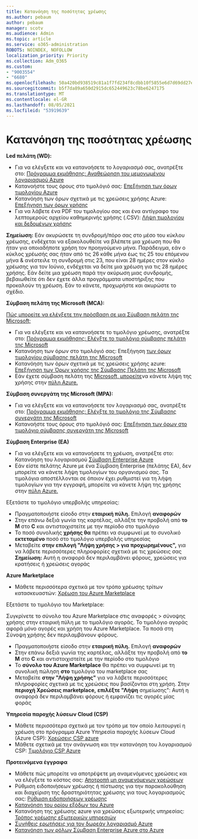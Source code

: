 ```yaml
---
title: Κατανόηση της ποσότητας χρέωσης
ms.author: pebaum
author: pebaum
manager: scotv
ms.audience: Admin
ms.topic: article
ms.service: o365-administration
ROBOTS: NOINDEX, NOFOLLOW
localization_priority: Priority
ms.collection: Adm_O365
ms.custom:
- "9003554"
- "6680"
ms.openlocfilehash: 50a420bd938519c81a1f7fd234f8cdbb10f5855e6d7d69dd27e261ebc7e0c091
ms.sourcegitcommit: b5f7da89a650d2915dc652449623c78be6247175
ms.translationtype: MT
ms.contentlocale: el-GR
ms.lasthandoff: 08/05/2021
ms.locfileid: "53919639"
---
```

# <a name="understand-billing-amount"></a>Κατανόηση της ποσότητας χρέωσης

**Led πελάτη (WD):**

- Για να ελέγξετε και να κατανοήσετε το λογαριασμό σας, ανατρέξτε στο: [Πρόγραμμα εκμάθησης: Αναθεώρηση του μεμονωμένου λογαριασμού Azure](https://docs.microsoft.com/azure/cost-management-billing/understand/review-individual-bill?WT.mc_id=Portal-Microsoft_Azure_Support)
- Κατανοήστε τους όρους στο τιμολόγιό σας: [Επεξήγηση των όρων τιμολογίου Azure](https://docs.microsoft.com/azure/cost-management-billing/understand/understand-invoice?WT.mc_id=Portal-Microsoft_Azure_Support)
- Κατανόηση των όρων σχετικά με τις χρεώσεις χρήσης Azure: [Επεξήγηση των όρων χρήσης](https://docs.microsoft.com/azure/cost-management-billing/understand/understand-usage?WT.mc_id=Portal-Microsoft_Azure_Support)
- Για να λάβετε ένα PDF του τιμολογίου σας και ένα αντίγραφο του λεπτομερούς αρχείου καθημερινής χρήσης (.CSV): [Λήψη τιμολογίου και δεδομένων χρήσης](https://docs.microsoft.com/azure/billing/billing-download-azure-invoice-daily-usage-date?WT.mc_id=Portal-Microsoft_Azure_Support)

**Σημείωση:** Εάν ακυρώσετε τη συνδρομή/πόρο σας στο μέσο του κύκλου χρέωσης, ενδέχεται να εξακολουθείτε να βλέπετε μια χρέωση που θα ήταν για οποιαδήποτε χρήση τον προηγούμενο μήνα. Παράδειγμα, εάν ο κύκλος χρέωσής σας ήταν από τις 26 κάθε μήνα έως τις 25 του επόμενου μήνα & ανέστειλε τη συνδρομή στις 23, που είναι 28 ημέρες στον κύκλο χρέωσης για τον Ιούνιο, ενδέχεται να δείτε μια χρέωση για τις 28 ημέρες χρήσης. Εάν δείτε μια χρέωση παρά την ακύρωση μιας συνδρομής, βεβαιωθείτε ότι δεν έχετε άλλα προγράμματα υποστήριξης που προκαλούν τη χρέωση. Εάν το κάνετε, προχωρήστε και ακυρώστε το σχέδιο.

**Σύμβαση πελάτη της Microsoft (MCA):**

[Πώς μπορείτε να ελέγξετε την πρόσβαση σε μια Σύμβαση πελάτη της Microsoft;](https://docs.microsoft.com/azure/cost-management-billing/manage/download-azure-invoice-daily-usage-date?WT.mc_id=Portal-Microsoft_Azure_Support#check-access-to-a-microsoft-customer-agreement)

- Για να ελέγξετε και να κατανοήσετε το τιμολόγιο χρέωσης, ανατρέξτε στο: [Πρόγραμμα εκμάθησης: Ελέγξτε το τιμολόγιο σύμβασης πελάτη της Microsoft](https://docs.microsoft.com/azure/cost-management-billing/understand/review-customer-agreement-bill?WT.mc_id=Portal-Microsoft_Azure_Support)
- Κατανόηση των όρων στο τιμολόγιό σας: Επεξήγηση [των όρων τιμολογίου σύμβασης πελάτη της Microsoft](https://docs.microsoft.com/azure/cost-management-billing/understand/mca-understand-your-invoice?WT.mc_id=Portal-Microsoft_Azure_Support)
- Κατανόηση των όρων σχετικά με τις χρεώσεις χρήσης azure: [Επεξήγηση των Όρων χρήσης της Σύμβασης Πελάτη της Microsoft](https://docs.microsoft.com/azure/cost-management-billing/understand/mca-understand-your-usage?WT.mc_id=Portal-Microsoft_Azure_Support)
- Εάν έχετε σύμβαση πελάτη της [Microsoft, μπορείτε](https://docs.microsoft.com/azure/cost-management-billing/manage/download-azure-invoice-daily-usage-date?WT.mc_id=Portal-Microsoft_Azure_Support#check-access-to-a-microsoft-customer-agreement)να κάνετε λήψη της χρήσης στην [πύλη Azure.](https://portal.azure.com/)

**Σύμβαση συνεργάτη της Microsoft (MPA):**

- Για να ελέγξετε και να κατανοήσετε τον λογαριασμό σας, ανατρέξτε στο: [Πρόγραμμα εκμάθησης: Ελέγξτε το τιμολόγιο της Σύμβασης συνεργάτη της Microsoft](https://docs.microsoft.com/azure/cost-management-billing/understand/review-partner-agreement-bill?WT.mc_id=Portal-Microsoft_Azure_Support)
- Κατανοήστε τους όρους στο τιμολόγιό σας: [Επεξήγηση των όρων στο τιμολόγιο σύμβασης συνεργάτη της Microsoft](https://docs.microsoft.com/azure/cost-management-billing/understand/mpa-invoice-terms?WT.mc_id=Portal-Microsoft_Azure_Support)

**Σύμβαση Enterprise (EA)**

- Για να ελέγξετε και να κατανοήσετε τη χρέωση, ανατρέξτε στο: Κατανόηση του λογαριασμού [Σύμβαση Enterprise Azure](https://docs.microsoft.com/azure/cost-management-billing/understand/review-enterprise-agreement-bill?WT.mc_id=Portal-Microsoft_Azure_Support)
- Εάν είστε πελάτης Azure με ένα Σύμβαση Enterprise (πελάτης EA), δεν μπορείτε να κάνετε λήψη τιμολογίων του οργανισμού σας. Τα τιμολόγια αποστέλλονται σε όποιον έχει ρυθμιστεί για τη λήψη τιμολογίων για την εγγραφή, μπορείτε να κάνετε λήψη της χρήσης στην [πύλη Azure.](https://portal.azure.com/)

Εξετάστε το τιμολόγιο υπερβολής υπηρεσίας:

- Πραγματοποιήστε είσοδο στην **εταιρική πύλη.** Επιλογή **αναφορών**
- Στην επάνω δεξιά γωνία της καρτέλας, αλλάξτε την προβολή από **το M** στο **C** και αντιστοιχιστείτε με την περίοδο στο τιμολόγιο
- Το ποσό συνολικής **χρήσης θα** πρέπει να συμφωνεί με το συνολικό **εκτεταμένο** ποσό στο τιμολόγιο υπερβολής υπηρεσίας
- Μεταβείτε **στην επιλογή "Λήψη χρήσης > για προχωρημένους",** για να λάβετε περισσότερες πληροφορίες σχετικά με τις χρεώσεις σας **Σημείωση:** Αυτή η αναφορά δεν περιλαμβάνει φόρους, χρεώσεις για κρατήσεις ή χρεώσεις αγοράς

**Azure Marketplace**

- Μάθετε περισσότερα σχετικά με τον τρόπο χρέωσης τρίτων κατασκευαστών: [Χρέωση του Azure Marketplace](https://docs.microsoft.com/azure/billing/billing-understand-your-azure-marketplace-charges?WT.mc_id=Portal-Microsoft_Azure_Support)

Εξετάστε το τιμολόγιο του Marketplace:

Συγκρίνετε το σύνολο του Azure Marketplace στις αναφορές > σύνοψης χρήσης στην εταιρική πύλη με το τιμολόγιο αγοράς. Το τιμολόγιο αγοράς αφορά μόνο αγορές και χρήση του Azure Marketplace. Τα ποσά στη Σύνοψη χρήσης δεν περιλαμβάνουν φόρους.

- Πραγματοποιήστε είσοδο στην **εταιρική πύλη.** Επιλογή **αναφορών**
- Στην επάνω δεξιά γωνία της καρτέλας, αλλάξτε την προβολή από **το M** στο **C** και αντιστοιχιστείτε με την περίοδο στο τιμολόγιο
- Το **σύνολο του Azure Marketplace** θα πρέπει να συμφωνεί με τη συνολική πώληση **στο** τιμολόγιο του marketplace σας
- Μεταβείτε **στην "Λήψη χρήσης"** για να λάβετε περισσότερες πληροφορίες σχετικά με τις χρεώσεις που βασίζονται στη χρήση. Στην **περιοχή Χρεώσεις marketplace,** **επιλέξτε "Λήψη** σημείωσης": Αυτή η αναφορά δεν περιλαμβάνει φόρους ή εμφανίζει τις αγορές μίας φοράς 

**Υπηρεσία παροχής λύσεων Cloud (CSP)**

- Μάθετε περισσότερα σχετικά με τον τρόπο με τον οποίο λειτουργεί η χρέωση στο πρόγραμμα Azure Υπηρεσία παροχής λύσεων Cloud (Azure CSP): [Χρεώσεις CSP azure](https://docs.microsoft.com/azure/cloud-solution-provider/billing/azure-csp-billing-overview?WT.mc_id=Portal-Microsoft_Azure_Support)
- Μάθετε σχετικά με την ανάγνωση και την κατανόηση του λογαριασμού CSP: [Τιμολόγιο CSP Azure](https://docs.microsoft.com/azure/cloud-solution-provider/billing/azure-csp-invoice?WT.mc_id=Portal-Microsoft_Azure_Support)

**Προτεινόμενα έγγραφα**

- Μάθετε πώς μπορείτε να αποτρέψετε μη αναμενόμενες χρεώσεις και να ελέγξετε το κόστος σας: [Αποτροπή μη αναμενόμενων χρεώσεων](https://docs.microsoft.com/azure/cost-management-billing/manage/getting-started?WT.mc_id=Portal-Microsoft_Azure_Support)
- Ρύθμιση ειδοποιήσεων χρέωσης ή πίστωσης για την παρακολούθηση και διαχείριση της δραστηριότητας χρέωσης για τους λογαριασμούς σας: [Ρύθμιση ειδοποιήσεων χρέωσης](https://docs.microsoft.com/azure/cost-management-billing/costs/cost-mgt-alerts-monitor-usage-spending?WT.mc_id=Portal-Microsoft_Azure_Support)
- [Κατανόηση του ορίου εξόδων του Azure](https://docs.microsoft.com/azure/cost-management-billing/manage/spending-limit?WT.mc_id=Portal-Microsoft_Azure_Support)
- Κατανόηση της χρέωσης azure για χρεώσεις εξωτερικής υπηρεσίας: [Τρόπος χρέωσης εξωτερικών υπηρεσιών](https://docs.microsoft.com/azure/cost-management-billing/understand/understand-azure-marketplace-charges?WT.mc_id=Portal-Microsoft_Azure_Support)
- [Συνήθεις ερωτήσεις για τον δωρεάν λογαριασμό Azure](https://azure.microsoft.com/free/free-account-faq/)
- [Κατανόηση των ρόλων Σύμβαση Enterprise Azure στο Azure](https://docs.microsoft.com/azure/cost-management-billing/manage/understand-ea-roles?WT.mc_id=Portal-Microsoft_Azure_Support)